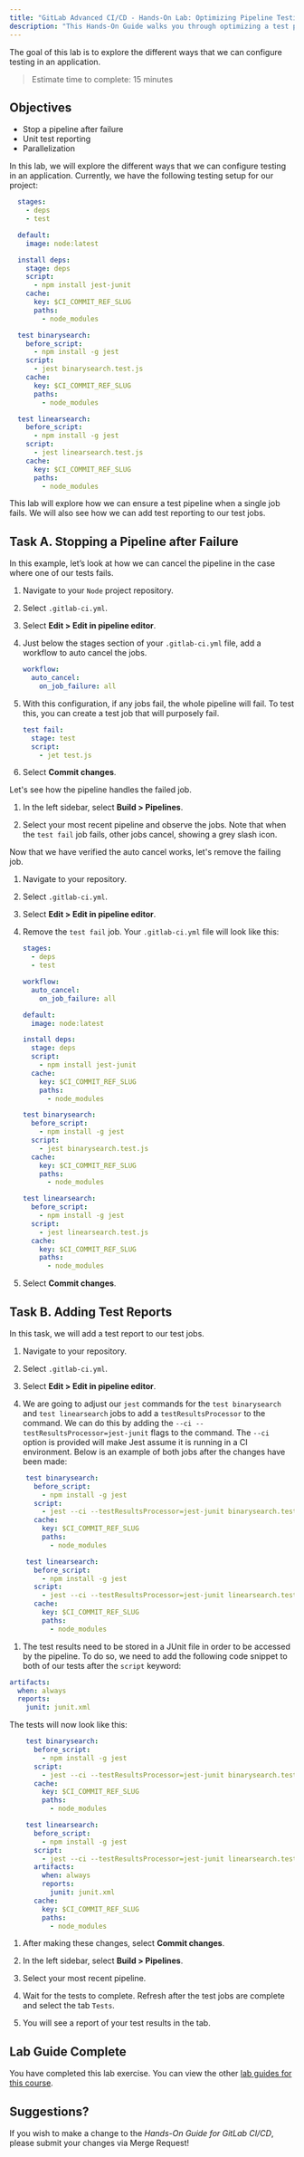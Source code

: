 ```yaml
---
title: "GitLab Advanced CI/CD - Hands-On Lab: Optimizing Pipeline Testing"
description: "This Hands-On Guide walks you through optimizing a test pipeline"
---
```


The goal of this lab is to explore the different ways that we can configure testing in an application.

> Estimate time to complete: 15 minutes

## Objectives

- Stop a pipeline after failure
- Unit test reporting
- Parallelization

In this lab, we will explore the different ways that we can configure testing in an application. Currently, we have the following testing setup for our project:

  ```yml
    stages:
      - deps
      - test

    default:
      image: node:latest

    install deps:
      stage: deps
      script:
        - npm install jest-junit
      cache:
        key: $CI_COMMIT_REF_SLUG
        paths:
          - node_modules

    test binarysearch:
      before_script:
        - npm install -g jest
      script:
        - jest binarysearch.test.js
      cache:
        key: $CI_COMMIT_REF_SLUG
        paths:
          - node_modules

    test linearsearch:
      before_script:
        - npm install -g jest
      script:
        - jest linearsearch.test.js
      cache:
        key: $CI_COMMIT_REF_SLUG
        paths:
          - node_modules
```

This lab will explore how we can ensure a test pipeline when a single job fails. We will also see how we can add test reporting to our test jobs.

## Task A. Stopping a Pipeline after Failure

In this example, let’s look at how we can cancel the pipeline in the case where one of our tests fails. 

1. Navigate to your `Node` project repository.

1. Select `.gitlab-ci.yml`.

1. Select **Edit > Edit in pipeline editor**.

1. Just below the stages section of your `.gitlab-ci.yml` file, add a workflow to auto cancel the jobs.

    ```yml
    workflow:
      auto_cancel:
        on_job_failure: all
    ```

1. With this configuration, if any jobs fail, the whole pipeline will fail. To test this, you can create a test job that will purposely fail.

    ```yml
    test fail:
      stage: test
      script:
        - jet test.js
    ```

1. Select **Commit changes**.

Let's see how the pipeline handles the failed job.

1. In the left sidebar, select **Build > Pipelines**.

1. Select your most recent pipeline and observe the jobs. Note that when the `test fail` job fails, other jobs cancel, showing a grey slash icon.

Now that we have verified the auto cancel works, let's remove the failing job.

1. Navigate to your repository.

1. Select `.gitlab-ci.yml`.

1. Select **Edit > Edit in pipeline editor**.

1. Remove the `test fail` job. Your `.gitlab-ci.yml` file will look like this:

    ```yml
    stages:
      - deps
      - test

    workflow:
      auto_cancel:
        on_job_failure: all

    default:
      image: node:latest

    install deps:
      stage: deps
      script:
        - npm install jest-junit
      cache:
        key: $CI_COMMIT_REF_SLUG
        paths:
          - node_modules

    test binarysearch:
      before_script:
        - npm install -g jest
      script:
        - jest binarysearch.test.js
      cache:
        key: $CI_COMMIT_REF_SLUG
        paths:
          - node_modules

    test linearsearch:
      before_script:
        - npm install -g jest
      script:
        - jest linearsearch.test.js
      cache:
        key: $CI_COMMIT_REF_SLUG
        paths:
          - node_modules
    ```

1. Select **Commit changes**.

## Task B. Adding Test Reports

In this task, we will add a test report to our test jobs.

1. Navigate to your repository.

1. Select `.gitlab-ci.yml`.

1. Select **Edit > Edit in pipeline editor**.

1. We are going to adjust our `jest` commands for the `test binarysearch` and `test linearsearch` jobs to add a `testResultsProcessor` to the command.  We can do this by adding the `--ci --testResultsProcessor=jest-junit` flags to the command. The `--ci` option is provided will make Jest assume it is running in a CI environment. Below is an example of both jobs after the changes have been made:

```yml
    test binarysearch:
      before_script:
        - npm install -g jest
      script:
        - jest --ci --testResultsProcessor=jest-junit binarysearch.test.js
      cache:
        key: $CI_COMMIT_REF_SLUG
        paths:
          - node_modules

    test linearsearch:
      before_script:
        - npm install -g jest
      script:
        - jest --ci --testResultsProcessor=jest-junit linearsearch.test.js
      cache:
        key: $CI_COMMIT_REF_SLUG
        paths:
          - node_modules
```

1. The test results need to be stored in a JUnit file in order to be accessed by the pipeline. To do so, we need to add the following code snippet to both of our tests after the `script` keyword:

```yml
artifacts:
  when: always
  reports:
    junit: junit.xml
```

The tests will now look like this:

```yml
    test binarysearch:
      before_script:
        - npm install -g jest
      script:
        - jest --ci --testResultsProcessor=jest-junit binarysearch.test.js
      cache:
        key: $CI_COMMIT_REF_SLUG
        paths:
          - node_modules

    test linearsearch:
      before_script:
        - npm install -g jest
      script:
        - jest --ci --testResultsProcessor=jest-junit linearsearch.test.js
      artifacts:
        when: always
        reports:
          junit: junit.xml
      cache:
        key: $CI_COMMIT_REF_SLUG
        paths:
          - node_modules
```

1. After making these changes, select **Commit changes**.

1. In the left sidebar, select **Build > Pipelines**.

1. Select your most recent pipeline.

1. Wait for the tests to complete. Refresh after the test jobs are complete and select the tab `Tests`. 

1. You will see a report of your test results in the tab. 

## Lab Guide Complete

You have completed this lab exercise. You can view the other [lab guides for this course](/handbook/customer-success/professional-services-engineering/education-services/ilt-labs/advgitlabcicdhandson).

## Suggestions?

If you wish to make a change to the *Hands-On Guide for GitLab CI/CD*, please submit your changes via Merge Request!
